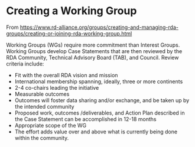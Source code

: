 # Creating a Working Group

From <https://www.rd-alliance.org/groups/creating-and-managing-rda-groups/creating-or-joining-rda-working-group.html>

Working Groups (WGs) require more commitment than Interest
Groups. Working Groups develop Case Statements that are then reviewed
by the RDA Community, Technical Advisory Board (TAB), and
Council. Review criteria include:

- Fit with the overall RDA vision and mission
- International membership spanning, ideally, three or more continents
- 2-4 co-chairs leading the initiative
- Measurable outcomes
- Outcomes will foster data sharing and/or exchange, and be taken up
  by the intended community
- Proposed work, outcomes /deliverables, and Action Plan described in
  the Case Statement can be accomplished in 12-18 months
- Appropriate scope of the WG
- The effort adds value over and above what is currently being done
  within the community.